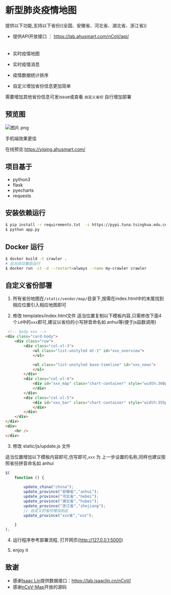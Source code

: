 # 新型肺炎疫情地图

提供以下功能,支持以下省份((全国、安徽省、河北省、湖北省、浙江省))

* 提供API开放接口 ： https://lab.ahusmart.com/nCoV/api/  
　


* 实时疫情地图
* 实时疫情消息
* 疫情数据统计排序
* 自定义增加省份信息更加简单


需要增加其他省份信息可发issue或查看 `自定义省份` 自行增加部署

## 预览图

![图片.png](https://i.loli.net/2020/01/28/tiecqYUAa1F57Ju.png)

手机端效果更佳

在线预览:https://yiqing.ahusmart.com/

## 项目基于
* python3
* flask
* pyecharts
* requests

## 安装依赖运行

```bash
$ pip install -r requirements.txt  -i https://pypi.tuna.tsinghua.edu.cn/simple
$ python app.py
```

## Docker 运行

```bash
$ docker build -t crawler .
# 后台自动重启运行
$ docker run -it -d --restart=always --name my-crawler crawler
```

## 自定义省份部署

1. 所有省份地图在`/static/vendor/map/`目录下,按需在index.html中的末尾找到相应位置引入相应地图即可

2. 修改 templates/index.html文件
适当位置复制以下模板内容,只需修改下面4个`id`中的`xxx`即可,建议以省份的小写拼音命名如 anhui等(便于js函数调用)

```html
 <!-- body xxx --> 
<div class="card-body">
    <div class="row">
        <div class="col-xl-3">
            <ul class="list-unstyled mt-1" id="xxx_overview">
            </ul>

            <ul class="list-unstyled base-timeline" id="xxx_news">
            </ul>
        </div>
        <div class="col-xl-4">
            <div id="xxx_map" class="chart-container" style="width:360px; height:640px;">
            </div>
        </div>
        <div class="col-xl-5">
            <div id="xxx_bar" class="chart-container" style="width:355px; height:640px;" >
            </div>
        </div>
    </div>
</div>
<div>
    <hr />
</div>

```

3. 修改 static/js/update.js 文件

适当位置增加以下模板内容即可,仿写即可,`xxx` 为 上一步设置的名称,同样也建议按照省份拼音命名如 anhui

```javascript
$(
    function () {
        
        update_china("china");
        update_province("安徽省","anhui");
        update_province("河北省","hebei");
        update_province("湖北省","hubei");
        update_province("浙江省","zhejiang");
        // 自定义的省份增加到此
        update_province("xxx省","xxx");
         
    }
);

```

4.  运行程序参考部署流程, 打开网页(http://127.0.0.1:5000)

5. enjoy it



## 致谢

* 感谢[Isaac Lin](https://github.com/BlankerL)提供数据接口：<https://lab.isaaclin.cn/nCoV/>
* 感谢[nCoV-Map](https://github.com/sangyx/nCoV-Map)开放的源码